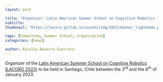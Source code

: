 ```yaml
---
layout: post

title: "Organizer: Latin American Summer School on Cognitive Robotics (LACORO 2023)"
subtitle: 
thumbnail: "https://lacoro.gitlab.io/assets/img/2023/banner_lightmode.png?t=1747984206681"

tags: [Committee, Summer School, organization]
categories: [news]

author: Nicolás Navarro-Guerrero
---
```


Organizer of the <a href="https://lacoro.gitlab.io/2023/" target="_blank">Latin American Summer School on Cognitive Robotics (LACORO 2023)</a> to be held in Santiago, Chile between the 3<sup>rd</sup> and the 6<sup>th</sup> of January 2023.

<!--more-->

